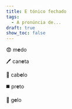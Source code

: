 ```yaml
---
title: E tónico fechado
tags:
  - A pronúncia de...
draft: true
show_toc: false
---
```

<e-moji>😨</e-moji> m**e**do

<e-moji>🖊️</e-moji> can**e**ta

<e-moji>🦰</e-moji> cab**e**lo

<e-moji>◼️</e-moji> pr**e**to

<e-moji>🧊</e-moji> g**e**lo
